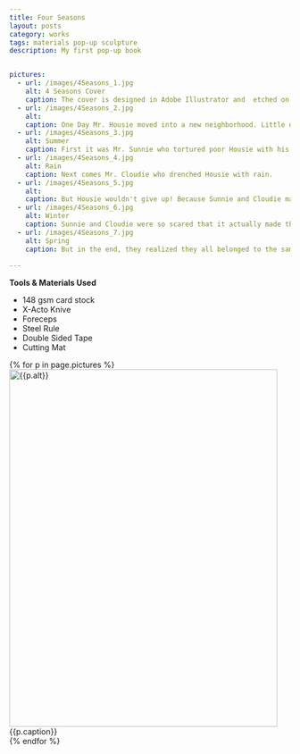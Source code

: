 ```yaml
---
title: Four Seasons
layout: posts
category: works
tags: materials pop-up sculpture 
description: My first pop-up book


pictures: 
  - url: /images/4Seasons_1.jpg
    alt: 4 Seasons Cover
    caption: The cover is designed in Adobe Illustrator and  etched on 1/4 inch MDF using Epilog Mini 50 Watt Laser Cutter
  - url: /images/4Seasons_2.jpg
    alt: 
    caption: One Day Mr. Housie moved into a new neighborhood. Little did he know that it is a REAL mean place.
  - url: /images/4Seasons_3.jpg
    alt: Summer
    caption: First it was Mr. Sunnie who tortured poor Housie with his bright lights.
  - url: /images/4Seasons_4.jpg
    alt: Rain
    caption: Next comes Mr. Cloudie who drenched Housie with rain.
  - url: /images/4Seasons_5.jpg
    alt: 
    caption: But Housie wouldn't give up! Because Sunnie and Cloudie made RAIN'BOW's.
  - url: /images/4Seasons_6.jpg
    alt: Winter
    caption: Sunnie and Cloudie were so scared that it actually made them fall sick.
  - url: /images/4Seasons_7.jpg
    alt: Spring
    caption: But in the end, they realized they all belonged to the same neighborhood and could be FRIENDS FOREVER
  
---
```


**Tools & Materials Used**

* 148 gsm card stock
* X-Acto Knive
* Foreceps
* Steel Rule
* Double Sided Tape
* Cutting Mat

{% for p in page.pictures %}
 <img style="width:480px; height: 640" src="{{site.assetURL}}{{p.url}}" title="{{p.alt}}" alt="{{p.alt}}"/>
 <span style="display:block">{{p.caption}}</span>
{% endfor %}
